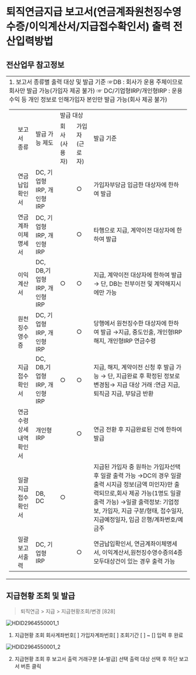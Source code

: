 # 퇴직연금지급 보고서(연금계좌원천징수영수증/이익계산서/지급접수확인서) 출력 전산입력방법
## 전산업무 참고정보

<table><tbody><tr>
<td>1. 보고서 종류별 출력 대상 및 발급 기준
☞DB : 회사가 운용 주체이므로 회사만 발급 가능(가입자 제공 불가)
☞ DC/기업형IRP/개인형IRP : 운용 수익 등 개인 정보로 인해가입자 본인만 발급 가능(회사 제공 불가)

<table><tbody><tr>
<td>
</td>
<td rowspan="2">
보고서 종류</td>
<td rowspan="2">
발급 가능 제도</td>
<td colspan="2">
발급 대상</td>
<td rowspan="2">
발급 기준</td></tr><tr>
<td>
</td>
<td>
회사(사용자)</td>
<td>
가입자(근로자)</td></tr><tr>
<td>
</td>
<td>
연금납입확인서</td>
<td>
DC, 기업형IRP, 개인형IRP</td>
<td>
</td>
<td>
○</td>
<td>
가입자부담금 입금한 대상자에 한하여 발급</td></tr><tr>
<td>
</td>
<td>
연금계좌이체명세서</td>
<td>
DC, 기업형IRP, 개인형IRP</td>
<td>
</td>
<td>
○</td>
<td>
타행으로 지급, 계약이전 대상자에 한하여 발급</td></tr><tr>
<td>
</td>
<td>
이익계산서</td>
<td>
DC, DB,기업형IRP, 개인형IRP</td>
<td>
○</td>
<td>
○</td>
<td>지급, 계약이전 대상자에 한하여 발급
→ 단, DB는 전부이전 및 계약해지시에만 가능</td></tr><tr>
<td>
</td>
<td>
원천징수영수증</td>
<td>
DC, 기업형IRP, 개인형IRP</td>
<td>
</td>
<td>
○</td>
<td>당행에서 원천징수한 대상자에 한하여 발급
→지급, 중도인출, 개인형IRP 해지, 개인형IRP 연금수령</td></tr><tr>
<td>
</td>
<td>
지급접수확인서</td>
<td>
DC, DB,기업형IRP, 개인형IRP</td>
<td>
○</td>
<td>
○</td>
<td>지급, 해지, 계약이전 신청 후 발급 가능
→ 단, 지급완료 후 확정된 정보로 변경됨→ 지급 대상 거래
:연금 지급, 퇴직금 지급, 부담금 반환</td></tr><tr>
<td>
</td>
<td>
연금수령상세내역확인서</td>
<td>
개인형IRP</td>
<td>
</td>
<td>
○</td>
<td>
연금 전환 후 지급완료된 건에 한하여 발급</td></tr><tr>
<td>
</td>
<td>
일괄지급접수확인서</td>
<td>
DB, DC</td>
<td>
○</td>
<td>
</td>
<td>지급된 가입자 중 원하는 가입자선택 후 일괄 출력 가능
→DC의 경우 일괄 출력 시지급 정보(금액 미인자)만 출력되므로,회사 제공 가능(1명도 일괄 출력 가능)
→일괄 출력정보: 기업정보, 가입자, 지급 구분/형태, 접수일자,지급예정일자, 입금 은행/계좌번호/예금주</td></tr><tr>
<td>
</td>
<td>
일괄보고서출력</td>
<td>
DC, 기업형IRP</td>
<td>
</td>
<td>
○</td>
<td>연금납입확인서, 연금계좌이체명세서, 이익계산서,원천징수영수증의4종 모두대상건이 있는 경우 출력 가능</td></tr></tbody>
</table>

</td></tr></tbody>
</table>


## 지급현황 조회 및 발급
> 퇴직연금 > 지급 > 지급현황조회/변경 [828]

![HDID2964550001_1](HDID2964550001_1.jpg)

1. 지급현황 조회
회사계좌번호[ ]
가입자계좌번호[ ]
조회기간 [ ] ~ [] 입력 후 완료

![HDID2964550001_2](HDID2964550001_2.jpg)

2. 지급현황 조회 후 보고서 출력
거래구분 [4-발급] 선택
출력 대상 선택 후 하단 보고서 버튼 클릭
